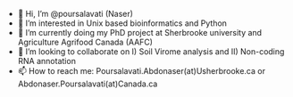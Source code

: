 - 👋 Hi, I’m @poursalavati (Naser)
- 👀 I’m interested in Unix based bioinformatics and Python
- 🌱 I’m currently doing my PhD project at Sherbrooke university and Agriculture Agrifood Canada (AAFC)
- 💞️ I’m looking to collaborate on I) Soil Virome analysis and II) Non-coding RNA annotation
- 📫 How to reach me: Poursalavati.Abdonaser(at)Usherbrooke.ca or Abdonaser.Poursalavati(at)Canada.ca

<!---
poursalavati/poursalavati is a ✨ special ✨ repository because its `README.md` (this file) appears on your GitHub profile.
You can click the Preview link to take a look at your changes.
--->
